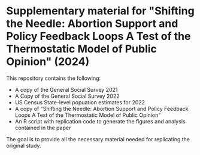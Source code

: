 # Supplementary material for "Shifting the Needle: Abortion Support and Policy Feedback Loops A Test of the Thermostatic Model of Public Opinion" (2024)

This repository contains the following:
- A copy of the General Social Survey 2021
- A Copy of the General Social Survey 2022
- US Census State-level popuation estimates for 2022
- A copy of "Shifting the Needle: Abortion Support and Policy Feedback Loops A Test of the Thermostatic Model of Public Opinion"
- An R script with replication code to generate the figures and analysis contained in the paper

The goal is to provide all the necessary material needed for replicating the original study. 
